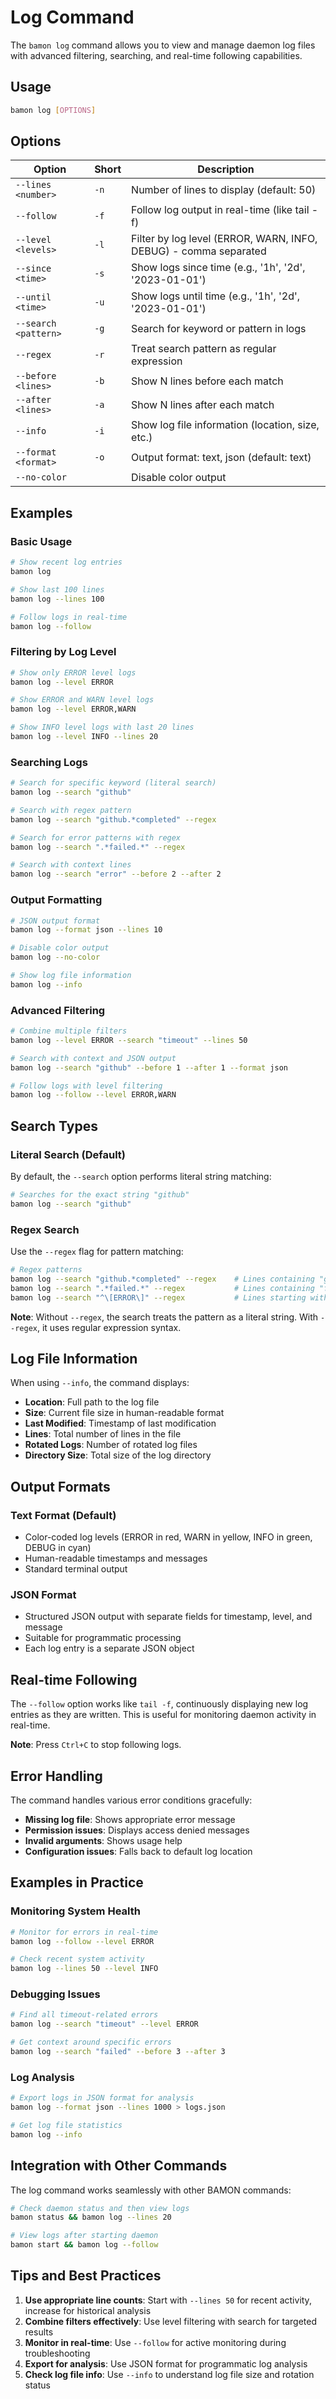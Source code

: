# Log Command

The `bamon log` command allows you to view and manage daemon log files with advanced filtering, searching, and real-time following capabilities.

## Usage

```bash
bamon log [OPTIONS]
```

## Options

| Option | Short | Description |
|--------|-------|-------------|
| `--lines <number>` | `-n` | Number of lines to display (default: 50) |
| `--follow` | `-f` | Follow log output in real-time (like tail -f) |
| `--level <levels>` | `-l` | Filter by log level (ERROR, WARN, INFO, DEBUG) - comma separated |
| `--since <time>` | `-s` | Show logs since time (e.g., '1h', '2d', '2023-01-01') |
| `--until <time>` | `-u` | Show logs until time (e.g., '1h', '2d', '2023-01-01') |
| `--search <pattern>` | `-g` | Search for keyword or pattern in logs |
| `--regex` | `-r` | Treat search pattern as regular expression |
| `--before <lines>` | `-b` | Show N lines before each match |
| `--after <lines>` | `-a` | Show N lines after each match |
| `--info` | `-i` | Show log file information (location, size, etc.) |
| `--format <format>` | `-o` | Output format: text, json (default: text) |
| `--no-color` | | Disable color output |

## Examples

### Basic Usage

```bash
# Show recent log entries
bamon log

# Show last 100 lines
bamon log --lines 100

# Follow logs in real-time
bamon log --follow
```

### Filtering by Log Level

```bash
# Show only ERROR level logs
bamon log --level ERROR

# Show ERROR and WARN level logs
bamon log --level ERROR,WARN

# Show INFO level logs with last 20 lines
bamon log --level INFO --lines 20
```

### Searching Logs

```bash
# Search for specific keyword (literal search)
bamon log --search "github"

# Search with regex pattern
bamon log --search "github.*completed" --regex

# Search for error patterns with regex
bamon log --search ".*failed.*" --regex

# Search with context lines
bamon log --search "error" --before 2 --after 2
```

### Output Formatting

```bash
# JSON output format
bamon log --format json --lines 10

# Disable color output
bamon log --no-color

# Show log file information
bamon log --info
```

### Advanced Filtering

```bash
# Combine multiple filters
bamon log --level ERROR --search "timeout" --lines 50

# Search with context and JSON output
bamon log --search "github" --before 1 --after 1 --format json

# Follow logs with level filtering
bamon log --follow --level ERROR,WARN
```

## Search Types

### Literal Search (Default)
By default, the `--search` option performs literal string matching:

```bash
# Searches for the exact string "github"
bamon log --search "github"
```

### Regex Search
Use the `--regex` flag for pattern matching:

```bash
# Regex patterns
bamon log --search "github.*completed" --regex    # Lines containing "github" followed by "completed"
bamon log --search ".*failed.*" --regex           # Lines containing "failed" anywhere
bamon log --search "^\[ERROR\]" --regex           # Lines starting with "[ERROR]"
```

**Note**: Without `--regex`, the search treats the pattern as a literal string. With `--regex`, it uses regular expression syntax.

## Log File Information

When using `--info`, the command displays:

- **Location**: Full path to the log file
- **Size**: Current file size in human-readable format
- **Last Modified**: Timestamp of last modification
- **Lines**: Total number of lines in the file
- **Rotated Logs**: Number of rotated log files
- **Directory Size**: Total size of the log directory

## Output Formats

### Text Format (Default)
- Color-coded log levels (ERROR in red, WARN in yellow, INFO in green, DEBUG in cyan)
- Human-readable timestamps and messages
- Standard terminal output

### JSON Format
- Structured JSON output with separate fields for timestamp, level, and message
- Suitable for programmatic processing
- Each log entry is a separate JSON object

## Real-time Following

The `--follow` option works like `tail -f`, continuously displaying new log entries as they are written. This is useful for monitoring daemon activity in real-time.

**Note**: Press `Ctrl+C` to stop following logs.

## Error Handling

The command handles various error conditions gracefully:

- **Missing log file**: Shows appropriate error message
- **Permission issues**: Displays access denied messages
- **Invalid arguments**: Shows usage help
- **Configuration issues**: Falls back to default log location

## Examples in Practice

### Monitoring System Health
```bash
# Monitor for errors in real-time
bamon log --follow --level ERROR

# Check recent system activity
bamon log --lines 50 --level INFO
```

### Debugging Issues
```bash
# Find all timeout-related errors
bamon log --search "timeout" --level ERROR

# Get context around specific errors
bamon log --search "failed" --before 3 --after 3
```

### Log Analysis
```bash
# Export logs in JSON format for analysis
bamon log --format json --lines 1000 > logs.json

# Get log file statistics
bamon log --info
```

## Integration with Other Commands

The log command works seamlessly with other BAMON commands:

```bash
# Check daemon status and then view logs
bamon status && bamon log --lines 20

# View logs after starting daemon
bamon start && bamon log --follow
```

## Tips and Best Practices

1. **Use appropriate line counts**: Start with `--lines 50` for recent activity, increase for historical analysis
2. **Combine filters effectively**: Use level filtering with search for targeted results
3. **Monitor in real-time**: Use `--follow` for active monitoring during troubleshooting
4. **Export for analysis**: Use JSON format for programmatic log analysis
5. **Check log file info**: Use `--info` to understand log file size and rotation status
